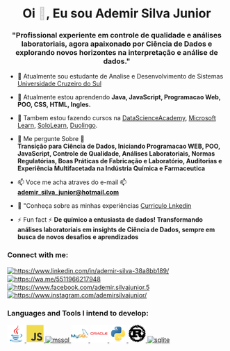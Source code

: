 <h1 align="center">Oi <span class="hand-wave">👋</span>, Eu sou Ademir Silva Junior</h1>

<style>
  @keyframes blink {
    0%, 50%, 100% {
      opacity: 1;
    }
    25%, 75% {
      opacity: 0;
    }
  }

  .hand-wave {
    display: inline-block;
    animation: blink 1.5s infinite;
  }
</style>

<h3 align="center">"Profissional experiente em controle de qualidade e análises laboratoriais, agora apaixonado por Ciência de Dados e explorando novos horizontes na interpretação e análise de dados."</h3>

- 🔭 Atualmente sou estudante de Analise e Desenvolvimento de Sistemas [Universidade Cruzeiro do Sul](https://www.cruzeirodosulvirtual.com.br/graduacao/analise-e-desenvolvimento-de-sistemas/)

- 🌱 Atualmente estou aprendendo **Java, JavaScript, Programacao Web, POO, CSS, HTML, Ingles.**

- 👯 Tambem estou fazendo cursos na [DataScienceAcademy](https://www.datascienceacademy.com.br/), [Microsoft Learn](https://learn.microsoft.com/pt-br/), [SoloLearn](https://www.sololearn.com/), [Duolingo](https://pt.duolingo.com/).

- 💬 Me pergunte Sobre 💬 <br> 
**Transição para Ciência de Dados, Iniciando Programacao WEB, POO, JavaScript, Controle de Qualidade, Análises Laboratoriais, Normas Regulatórias, Boas Práticas de Fabricação e Laboratório, Auditorias e Experiência Multifacetada na Indústria Química e Farmaceutica**

- 📫 Voce me acha atraves do e-mail 📫 **ademir_silva_junior@hotmail.com**

- 📄 "Conheça sobre as minhas experiências [Curriculo Lnkedin](https://www.linkedin.com/in/ademir-silva-38a8bb189/)

- ⚡ Fun fact ⚡ **De químico a entusiasta de dados! Transformando análises laboratoriais em insights de Ciência de Dados, sempre em busca de novos desafios e aprendizados**

<h3 align="left">Connect with me:</h3>
<p align="left">
<a href="https://www.linkedin.com/in/ademir-silva-38a8bb189/" target="blank"><img align="center" src="https://raw.githubusercontent.com/rahuldkjain/github-profile-readme-generator/master/src/images/icons/Social/linked-in-alt.svg" alt="https://www.linkedin.com/in/ademir-silva-38a8bb189/" height="30" width="40" /></a>
<a href="https://wa.me/5511966217948" target="blank"><img align="center" src="https://i.pinimg.com/1200x/9b/0c/37/9b0c37e7e1231074dd8e6c12ba0c17c7.jpg" alt="https://wa.me/5511966217948" height="30" width="40" /><a />
<a href="https://fb.com/https://www.facebook.com/ademir.silvajunior.5" target="blank"><img align="center" src="https://raw.githubusercontent.com/rahuldkjain/github-profile-readme-generator/master/src/images/icons/Social/facebook.svg" alt="https://www.facebook.com/ademir.silvajunior.5" height="30" width="40" /></a>
<a href="https://instagram.com/https://www.instagram.com/ademirsilvajunior/" target="blank"><img align="center" src="https://raw.githubusercontent.com/rahuldkjain/github-profile-readme-generator/master/src/images/icons/Social/instagram.svg" alt="https://www.instagram.com/ademirsilvajunior/" height="30" width="40" /></a>
</p>

<h3 align="left">Languages and Tools I intend to develop:</h3>
<p align="left"> <a href="https://www.java.com" target="_blank" rel="noreferrer"> <img src="https://raw.githubusercontent.com/devicons/devicon/master/icons/java/java-original.svg" alt="java" width="40" height="40"/> </a> <a href="https://developer.mozilla.org/en-US/docs/Web/JavaScript" target="_blank" rel="noreferrer"> <img src="https://raw.githubusercontent.com/devicons/devicon/master/icons/javascript/javascript-original.svg" alt="javascript" width="40" height="40"/> </a> <a href="https://www.microsoft.com/en-us/sql-server" target="_blank" rel="noreferrer"> <img src="https://www.svgrepo.com/show/303229/microsoft-sql-server-logo.svg" alt="mssql" width="40" height="40"/> </a> <a href="https://www.mysql.com/" target="_blank" rel="noreferrer"> <img src="https://raw.githubusercontent.com/devicons/devicon/master/icons/mysql/mysql-original-wordmark.svg" alt="mysql" width="40" height="40"/> </a> <a href="https://www.oracle.com/" target="_blank" rel="noreferrer"> <img src="https://raw.githubusercontent.com/devicons/devicon/master/icons/oracle/oracle-original.svg" alt="oracle" width="40" height="40"/> </a> <a href="https://www.python.org" target="_blank" rel="noreferrer"> <img src="https://raw.githubusercontent.com/devicons/devicon/master/icons/python/python-original.svg" alt="python" width="40" height="40"/> </a> <a href="https://www.rust-lang.org" target="_blank" rel="noreferrer"> <img src="https://raw.githubusercontent.com/devicons/devicon/master/icons/rust/rust-plain.svg" alt="rust" width="40" height="40"/> </a> <a href="https://www.sqlite.org/" target="_blank" rel="noreferrer"> <img src="https://www.vectorlogo.zone/logos/sqlite/sqlite-icon.svg" alt="sqlite" width="40" height="40"/> </a> </p>

<!---

- 👋 Hi, I’m @AdemirSilvaJunior
- 👀 I’m interested in ...
- 🌱 I’m currently learning ...
- 💞️ I’m looking to collaborate on ...
- 📫 How to reach me ...

AdemirSilvaJunior/AdemirSilvaJunior is a ✨ special ✨ repository because its `README.md` (this file) appears on your GitHub profile.
You can click the Preview link to take a look at your changes.
--->
